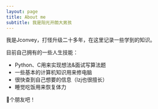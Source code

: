 ```yaml
---
layout: page
title: About me
subtitle: 我是阳光开朗大男孩
---
```


我是Jconvey，打怪升级二十多年，在这里记录一些学到的知识。

目前自己拥有的一些人生技能：

- Python、C用来实现想法&面试写算法题
- 一些基本的计算机知识用来修电脑
- 很快查到自己想要的信息（lzj也很擅长）
- 睡觉吃饭用来恢复体力

🍌个朋友吧！
